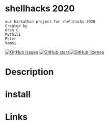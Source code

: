 # shellhacks 2020
```
our hackathon project for shellhacks 2020
Created by 
Oran C
Mythili
Peter
Vamsi
```
[![GitHub issues](https://img.shields.io/github/issues/wisehackermonkey/shellhacks_2020)](https://github.com/wisehackermonkey/shellhacks_2020/issues) [![GitHub stars](https://img.shields.io/github/stars/wisehackermonkey/shellhacks_2020)](https://github.com/wisehackermonkey/shellhacks_2020/stargazers)[![GitHub license](https://img.shields.io/github/license/wisehackermonkey/shellhacks_2020)](https://github.com/wisehackermonkey/shellhacks_2020/blob/master/LICENSE)

# Description
# install
# Links
